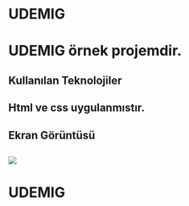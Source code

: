 <h1> UDEMIG <h1>

UDEMIG örnek projemdir.

<h2> Kullanılan Teknolojiler <h2>

Html ve css uygulanmıstır.

<h2> Ekran Görüntüsü <h2>

![](udemig.gif)
# UDEMIG
